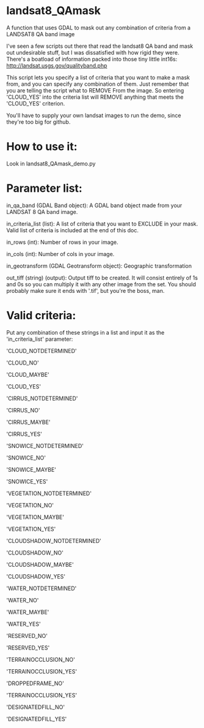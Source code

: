 # landsat8_QAmask

A function that uses GDAL to mask out any combination of criteria from a LANDSAT8 QA band image

I've seen a few scripts out there that read the landsat8 QA band and mask out undesirable stuff,  but I was dissatisfied with how rigid they were.  There's a boatload of information packed into those tiny little int16s: http://landsat.usgs.gov/qualityband.php

This script lets you specify a list of criteria that you want to make a mask from, and you can specify any combination of them.  Just remember that you are telling the script what to REMOVE From the image.  So entering 'CLOUD_YES' into the criteria list will REMOVE anything that meets the 'CLOUD_YES' criterion.

You'll have to supply your own landsat images to run the demo, since they're too big for github.

# How to use it:

Look in landsat8_QAmask_demo.py

# Parameter list:

in_qa_band (GDAL Band object): A GDAL band object made from your LANDSAT 8 QA band image.

in_criteria_list (list): A list of criteria that you want to EXCLUDE in your mask.  Valid list of criteria is included at the end of this doc.

in_rows (int): Number of rows in your image.

in_cols (int): Number of cols in your image.

in_geotransform (GDAL Geotransform object): Geographic transformation

out_tiff (string) (output): Output tiff to be created.  It will consist entirely of 1s and 0s so you can multiply it with any other image from the set.  You should probably make sure it ends with '.tif', but you're the boss, man.

# Valid criteria:

Put any combination of these strings in a list and input it as the 'in_criteria_list' parameter:

'CLOUD_NOTDETERMINED'

'CLOUD_NO'

'CLOUD_MAYBE'

'CLOUD_YES'

'CIRRUS_NOTDETERMINED'

'CIRRUS_NO'

'CIRRUS_MAYBE'

'CIRRUS_YES'

'SNOWICE_NOTDETERMINED'

'SNOWICE_NO'

'SNOWICE_MAYBE'

'SNOWICE_YES'

'VEGETATION_NOTDETERMINED'

'VEGETATION_NO'

'VEGETATION_MAYBE'

'VEGETATION_YES'

'CLOUDSHADOW_NOTDETERMINED'

'CLOUDSHADOW_NO'

'CLOUDSHADOW_MAYBE'

'CLOUDSHADOW_YES'

'WATER_NOTDETERMINED'

'WATER_NO'

'WATER_MAYBE'

'WATER_YES'

'RESERVED_NO'

'RESERVED_YES'

'TERRAINOCCLUSION_NO'

'TERRAINOCCLUSION_YES'

'DROPPEDFRAME_NO'

'TERRAINOCCLUSION_YES'

'DESIGNATEDFILL_NO'

'DESIGNATEDFILL_YES'
